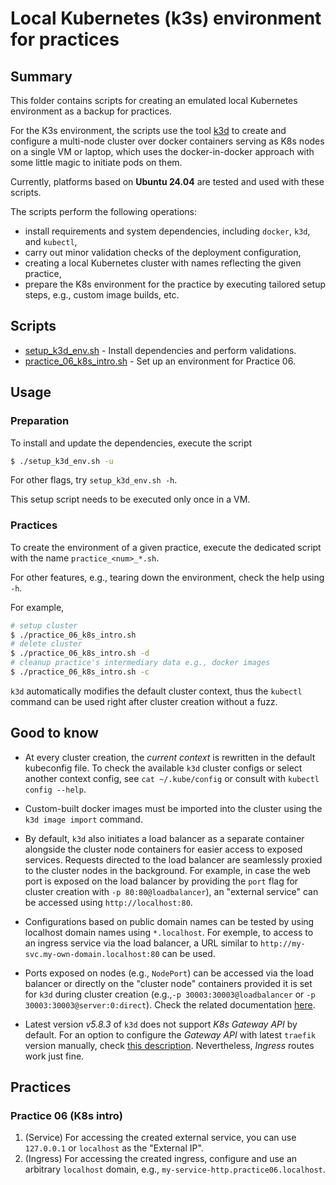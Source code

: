# Local Kubernetes (k3s) environment for practices

## Summary

This folder contains scripts for creating an emulated local Kubernetes environment as a
backup for practices.

For the K3s environment, the scripts use the tool [k3d](https://github.com/k3d-io/k3d)
to create and configure a multi-node cluster over docker containers serving as K8s nodes 
on a single VM or laptop, which uses the docker-in-docker approach with some little magic
to initiate pods on them.

Currently, platforms based on **Ubuntu 24.04** are tested and used with these scripts. 

The scripts perform the following operations:
 - install requirements and system dependencies, including `docker`, `k3d`, and `kubectl`,
 - carry out minor validation checks of the deployment configuration,
 - creating a local Kubernetes cluster with names reflecting the given practice,
 - prepare the K8s environment for the practice by executing tailored setup steps,
e.g., custom image builds, etc.

## Scripts

- [setup_k3d_env.sh](setup_k3d_env.sh) - Install dependencies and perform validations.
- [practice_06_k8s_intro.sh](practice_06_k8s_intro.sh) - Set up an environment for Practice 06.

## Usage

### Preparation

To install and update the dependencies, execute the script
```bash
$ ./setup_k3d_env.sh -u
```

For other flags, try `setup_k3d_env.sh -h`.

This setup script needs to be executed only once in a VM.

### Practices

To create the environment of a given practice, execute the dedicated script 
with the name `practice_<num>_*.sh`.

For other features, e.g., tearing down the environment, check the help using `-h`.

For example,
```bash
# setup cluster
$ ./practice_06_k8s_intro.sh
# delete cluster
$ ./practice_06_k8s_intro.sh -d
# cleanup practice's intermediary data e.g., docker images  
$ ./practice_06_k8s_intro.sh -c
```

`k3d` automatically modifies the default cluster context, thus the `kubectl` command can be used
right after cluster creation without a fuzz.

## Good to know

- At every cluster creation, the _current context_ is rewritten in the default kubeconfig file.
To check the available `k3d` cluster configs or select another context config, see `cat ~/.kube/config`
or consult with `kubectl config --help`.

- Custom-built docker images must be imported into the cluster using the `k3d image import` command.

- By default, `k3d` also initiates a load balancer as a separate container alongside the cluster
node containers for easier access to exposed services. Requests directed to the load balancer
are seamlessly proxied to the cluster nodes in the background.
For example, in case the web port is exposed on the load balancer by providing the `port` flag for
cluster creation with `-p 80:80@loadbalancer`), an "external service" can be accessed using
`http://localhost:80`.

- Configurations based on public domain names can be tested by using localhost domain names using
`*.localhost`. For exemple, to access to an ingress service via the load balancer, a URL similar to 
`http://my-svc.my-own-domain.localhost:80` can be used.

- Ports exposed on nodes (e.g., `NodePort`) can be accessed via the load balancer or directly
on the "cluster node" containers provided it is set for `k3d` during cluster creation
(e.g.,`-p 30003:30003@loadbalancer` or `-p 30003:30003@server:0:direct`).
Check the related documentation [here](https://k3d.io/v5.3.0/usage/exposing_services/).

- Latest version _v5.8.3_ of `k3d` does not support _K8s Gateway API_ by default.
For an option to configure the _Gateway API_ with latest `traefik` version manually, check
[this description](https://doc.traefik.io/traefik/getting-started/kubernetes/).
Nevertheless, _Ingress_ routes work just fine.

## Practices

### Practice 06 (K8s intro)

1. (Service) For accessing the created external service, you can use `127.0.0.1` or 
`localhost` as the "External IP".
2. (Ingress) For accessing the created ingress, configure and use an arbitrary `localhost`
domain, e.g., `my-service-http.practice06.localhost`.
